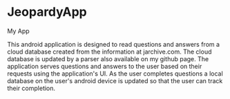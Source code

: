 # JeopardyApp
My App

This android application is designed to read questions and answers from a cloud database created from the information at jarchive.com.
The cloud database is updated by a parser also available on my github page. The application serves questions and answers to the user based
on their requests using the application's UI. As the user completes questions a local database on the user's android device is updated so that the user
can track their completion.
